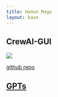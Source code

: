 ```yaml
---
title: Homun Mage
layout: base
---
```


## CrewAI-GUI

![](https://raw.githubusercontent.com/HomunMage/CrewAI-GUI/main/frontend.webp)

[github repo](https://github.com/HomunMage/CrewAI-GUI)

## [GPTs](/Agents)

